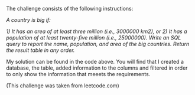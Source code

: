 The challenge consists of the following instructions:

*A country is big if:*

*1) It has an area of at least three million (i.e., 3000000 km2), or*
*2) It has a population of at least twenty-five million (i.e., 25000000).* 
*Write an SQL query to report the name, population, and area of the big countries. Return the result table in any order.* 

My solution can be found in the code above. You will find that I created a database, the table, added information to the columns and filtered in order to only show the information that meeets the requirements. 

(This challenge was taken from leetcode.com)


